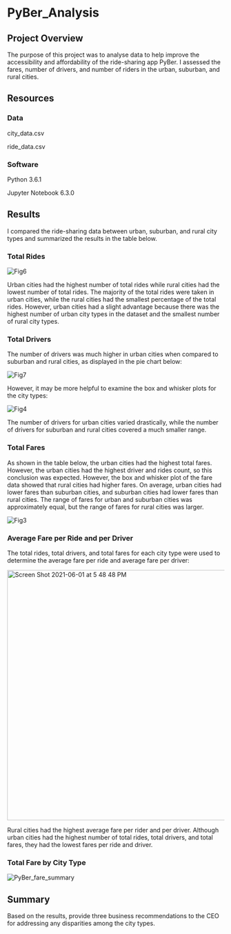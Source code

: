 # PyBer_Analysis
## Project Overview

The purpose of this project was to analyse data to help improve the accessibility and affordability of the ride-sharing app PyBer. I assessed the fares, number of drivers, and number of riders in the urban, suburban, and rural cities.

## Resources
### Data
city_data.csv

ride_data.csv

### Software
Python 3.6.1

Jupyter Notebook 6.3.0

## Results

I compared the ride-sharing data between urban, suburban, and rural city types and summarized the results in the table below.

### Total Rides

![Fig6](https://user-images.githubusercontent.com/83552696/120411904-7847e900-c30a-11eb-8453-ea756da0bd8d.png)

Urban cities had the highest number of total rides while rural cities had the lowest number of total rides. The majority of the total rides were taken in urban cities, while the rural cities had the smallest percentage of the total rides. However, urban cities had a slight advantage because there was the highest number of urban city types in the dataset and the smallest number of rural city types.


### Total Drivers

The number of drivers was much higher in urban cities when compared to suburban and rural cities, as displayed in the pie chart below:

![Fig7](https://user-images.githubusercontent.com/83552696/120411921-7ed66080-c30a-11eb-9ae8-40fe226762ce.png)

However, it may be more helpful to examine the box and whisker plots for the city types:

![Fig4](https://user-images.githubusercontent.com/83552696/120423926-43df2780-c320-11eb-8970-7d89080fb6be.png)

The number of drivers for urban cities varied drastically, while the number of drivers for suburban and rural cities covered a much smaller range.


### Total Fares

As shown in the table below, the urban cities had the highest total fares. However, the urban cities had the highest driver and rides count, so this conclusion was expected. However, the box and whisker plot of the fare data showed that rural cities had higher fares. On average, urban cities had lower fares than suburban cities, and suburban cities had lower fares than rural cities. The range of fares for urban and suburban cities was approximately equal, but the range of fares for rural cities was larger.

![Fig3](https://user-images.githubusercontent.com/83552696/120424490-5148e180-c321-11eb-9f81-edbecd9aa703.png)


### Average Fare per Ride and per Driver

The total rides, total drivers, and total fares for each city type were used to determine the average fare per ride and average fare per driver:

<img width="580" alt="Screen Shot 2021-06-01 at 5 48 48 PM" src="https://user-images.githubusercontent.com/83552696/120407292-b42a8080-c301-11eb-8629-17fad52216be.png">

Rural cities had the highest average fare per rider and per driver. Although urban cities had the highest number of total rides, total drivers, and total fares, they had the lowest fares per ride and driver.

### Total Fare by City Type

![PyBer_fare_summary](https://user-images.githubusercontent.com/83552696/120425000-4f335280-c322-11eb-8592-4472542dccfb.png)

## Summary

Based on the results, provide three business recommendations to the CEO for addressing any disparities among the city types.
